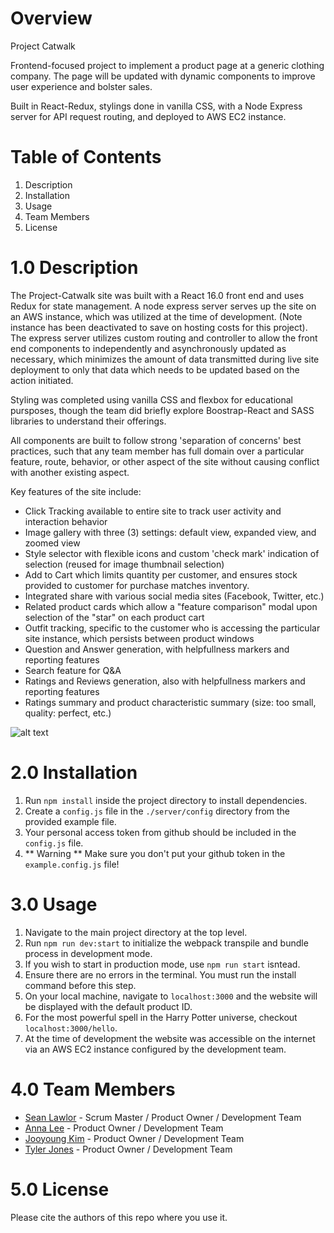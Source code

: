 # Overview

Project Catwalk

Frontend-focused project to implement a product page at a generic clothing company. The page will be updated with dynamic components to improve user experience and bolster sales.

Built in React-Redux, stylings done in vanilla CSS, with a Node Express server for API request routing, and deployed to AWS EC2 instance.

# Table of Contents

1. Description
2. Installation
3. Usage
4. Team Members
5. License

# 1.0 Description

The Project-Catwalk site was built with a React 16.0 front end and uses Redux for state management. A node express server serves up the site on an AWS instance, which was utilized at the time of development. (Note instance has been deactivated to save on hosting costs for this project). The express server utilizes custom routing and controller to allow the front end components to independently and asynchronously updated as necessary, which minimizes the amount of data transmitted during live site deployment to only that data which needs to be updated based on the action initiated.

Styling was completed using vanilla CSS and flexbox for educational pursposes, though the team did briefly explore Boostrap-React and SASS libraries to understand their offerings.

All components are built to follow strong 'separation of concerns' best practices, such that any team member has full domain over a particular feature, route, behavior, or other aspect of the site without causing conflict with another existing aspect.

Key features of the site include:
- Click Tracking available to entire site to track user activity and interaction behavior
- Image gallery with three (3) settings: default view, expanded view, and zoomed view
- Style selector with flexible icons and custom 'check mark' indication of selection (reused for image thumbnail selection)
- Add to Cart which limits quantity per customer, and ensures stock provided to customer for purchase matches inventory.
- Integrated share with various social media sites (Facebook, Twitter, etc.)
- Related product cards which allow a "feature comparison" modal upon selection of the "star" on each product cart
- Outfit tracking, specific to the customer who is accessing the particular site instance, which persists between product windows
- Question and Answer generation, with helpfullness markers and reporting features
- Search feature for Q&A
- Ratings and Reviews generation, also with helpfullness markers and reporting features
- Ratings summary and product characteristic summary (size: too small, quality: perfect, etc.)

![alt text](https://github.com/hackreactor-lax45-frontendcapstone/project-catwalk/tree/main/readme/Image1.jpg?raw=true)


# 2.0 Installation

1. Run `npm install` inside the project directory to install dependencies.
2. Create a `config.js` file in the `./server/config` directory from the provided example file.
3. Your personal access token from github should be included in the `config.js` file.
4. ** Warning ** Make sure you don't put your github token in the `example.config.js` file!

# 3.0 Usage

1. Navigate to the main project directory at the top level.
2. Run `npm run dev:start` to initialize the webpack transpile and bundle process in development mode.
3. If you wish to start in production mode, use `npm run start` isntead.
4. Ensure there are no errors in the terminal. You must run the install command before this step.
5. On your local machine, navigate to `localhost:3000` and the website will be displayed with the default product ID.
6. For the most powerful spell in the Harry Potter universe, checkout `localhost:3000/hello`.
7. At the time of development the website was accessible on the internet via an AWS EC2 instance configured by the development team.

# 4.0 Team Members

* [Sean Lawlor](https://github.com/lawlorseanr) - Scrum Master / Product Owner / Development Team
* [Anna Lee](https://github.com/dlthfl87) - Product Owner / Development Team
* [Jooyoung Kim](https://github.com/jky0420) - Product Owner / Development Team
* [Tyler Jones](https://github.com/tyler-audio) - Product Owner / Development Team

# 5.0 License

Please cite the authors of this repo where you use it.